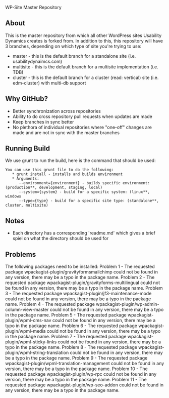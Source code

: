 WP-Site Master Repository

## About

This is the master repository from which all other WordPress sites Usability Dynamics creates is forked from. In
addition to this, this repository will have 3 branches, depending on which type of site you're trying to use:

* master - this is the default branch for a standalone site (i.e. usabilitydynaimcs.com)
* multisite - this is the default branch for a multisite implementation (i.e. TDB)
* cluster - this is the default branch for a cluster (read: vertical) site (i.e. edm-cluster) with multi-db support

## Why GitHub?

* Better synchronization across repositories
* Ability to do cross repository pull requests when updates are made
* Keep branches in sync better
* No plethora of individual repositories where "one-off" changes are made and are not in sync with the master branches

## Running Build

We use grunt to run the build, here is the command that should be used:

```shell
You can use this grunt file to do the following:
   * grunt install - installs and builds environment
   * Arguments:
      --environment={environment} - builds specific environment: (production**, development, staging, local)
      --system={system} - build for a specific system: (linux**, windows
      --type={type} - build for a specific site type: (standalone**, cluster, multisite)
```

## Notes

* Each directory has a corresponding 'readme.md' which gives a brief spiel on what the directory should be used for

## Problems

The following packages need to be installed:
  Problem 1
    - The requested package wpackagist-plugin/gravityformsmailchimp could not be found in any version, there may be a typo in the package name.
  Problem 2
    - The requested package wpackagist-plugin/gravityforms-multilingual could not be found in any version, there may be a typo in the package name.
  Problem 3
    - The requested package wpackagist-plugin/jf3-maintenance-mode could not be found in any version, there may be a typo in the package name.
  Problem 4
    - The requested package wpackagist-plugin/wp-admin-column-view-master could not be found in any version, there may be a typo in the package name.
  Problem 5
    - The requested package wpackagist-plugin/wpml-cms-nav could not be found in any version, there may be a typo in the package name.
  Problem 6
    - The requested package wpackagist-plugin/wpml-media could not be found in any version, there may be a typo in the package name.
  Problem 7
    - The requested package wpackagist-plugin/wpml-sticky-links could not be found in any version, there may be a typo in the package name.
  Problem 8
    - The requested package wpackagist-plugin/wpml-string-translation could not be found in any version, there may be a typo in the package name.
  Problem 9
    - The requested package wpackagist-plugin/wpml-translation-management could not be found in any version, there may be a typo in the package name.
  Problem 10
    - The requested package wpackagist-plugin/wp-rpc could not be found in any version, there may be a typo in the package name.
  Problem 11
    - The requested package wpackagist-plugin/wp-seo-addon could not be found in any version, there may be a typo in the package name.
